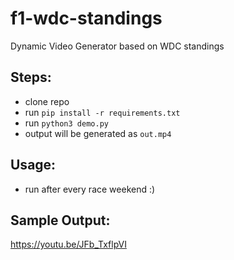 # f1-wdc-standings
Dynamic Video Generator based on WDC standings


## Steps:

- clone repo
- run `pip install -r requirements.txt`
- run `python3 demo.py`
- output will be generated as `out.mp4`

## Usage:

- run after every race weekend :)

## Sample Output:

https://youtu.be/JFb_TxflpVI

